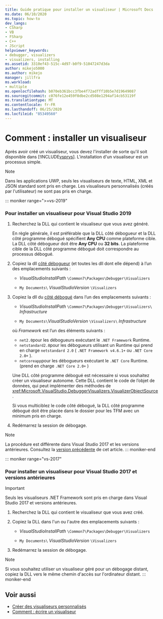 ```yaml
---
title: Guide pratique pour installer un visualiseur | Microsoft Docs
ms.date: 06/10/2020
ms.topic: how-to
dev_langs:
- CSharp
- VB
- FSharp
- C++
- JScript
helpviewer_keywords:
- debugger, visualizers
- visualizers, installing
ms.assetid: 3310ef43-515c-4d97-b0f9-51047247d3da
author: mikejo5000
ms.author: mikejo
manager: jillfra
ms.workload:
- multiple
ms.openlocfilehash: b070eb361bcc3fbe4f72adfff10b5e7d19649087
ms.sourcegitcommit: c076fe12e459f0dbe2cd508e1294af14cb53119f
ms.translationtype: MT
ms.contentlocale: fr-FR
ms.lasthandoff: 06/25/2020
ms.locfileid: "85349560"
---
```

# <a name="how-to-install-a-visualizer"></a>Comment : installer un visualiseur
Après avoir créé un visualiseur, vous devez l'installer de sorte qu'il soit disponible dans [!INCLUDE[vsprvs](../code-quality/includes/vsprvs_md.md)]. L'installation d'un visualiseur est un processus simple.

> [!NOTE]
> Dans les applications UWP, seuls les visualiseurs de texte, HTML, XML et JSON standard sont pris en charge. Les visualiseurs personnalisés (créés par l'utilisateur) ne sont pas pris en charge.

::: moniker range=">=vs-2019"
### <a name="to-install-a-visualizer-for-visual-studio-2019"></a>Pour installer un visualiseur pour Visual Studio 2019
  
1. Recherchez la DLL qui contient le visualiseur que vous avez généré.

   En règle générale, il est préférable que la DLL côté débogueur et la DLL côté programme débogué spécifient **Any CPU** comme plateforme cible. La DLL côté débogueur doit être **Any CPU** ou **32 bits**. La plateforme cible de la DLL côté programme débogué doit correspondre au processus débogué.

2. Copiez la dll [côté débogueur](create-custom-visualizers-of-data.md#to-create-the-debugger-side) (et toutes les dll dont elle dépend) à l’un des emplacements suivants :

    - *VisualStudioInstallPath* `\Common7\Packages\Debugger\Visualizers`

    - `My Documents\` *VisualStudioVersion* `\Visualizers`
    
3. Copiez la dll du [côté débogué](create-custom-visualizers-of-data.md#to-create-the-visualizer-object-source-for-the-debuggee-side) dans l’un des emplacements suivants :

    - *VisualStudioInstallPath* `\Common7\Packages\Debugger\Visualizers\` *Infrastructure*

    - `My Documents\`*VisualStudioVersion* `\Visualizers\` *Infrastructure*

    où *Framework* est l’un des éléments suivants :
    - `net2.0`pour les débogueurs exécutant le `.NET Framework` Runtime.
    - `netstandard2.0`pour les débogueurs utilisant un Runtime qui prend en charge `netstandard 2.0` ( `.NET Framework v4.6.1+` ou `.NET Core 2.0+` ).
    - `netcoreapp`pour les débogueurs exécutant le `.NET Core` Runtime. (prend en charge `.NET Core 2.0+` )

   Une DLL côté programme débogué est nécessaire si vous souhaitez créer un visualiseur autonome. Cette DLL contient le code de l’objet de données, qui peut implémenter des méthodes de <xref:Microsoft.VisualStudio.DebuggerVisualizers.VisualizerObjectSource> .

   Si vous multiciblez le code côté débogué, la DLL côté programme débogué doit être placée dans le dossier pour les TFM avec un minimum pris en charge.

4. Redémarrez la session de débogage.

> [!NOTE]
> La procédure est différente dans Visual Studio 2017 et les versions antérieures. Consultez la [version précédente](how-to-install-a-visualizer.md?view=vs-2017) de cet article.
::: moniker-end

::: moniker range="vs-2017"
### <a name="to-install-a-visualizer-for-visual-studio-2017-and-older"></a>Pour installer un visualiseur pour Visual Studio 2017 et versions antérieures

> [!IMPORTANT]
> Seuls les visualiseurs .NET Framework sont pris en charge dans Visual Studio 2017 et versions antérieures.

1. Recherchez la DLL qui contient le visualiseur que vous avez créé.

2. Copiez la DLL dans l'un ou l'autre des emplacements suivants :

    - *VisualStudioInstallPath* `\Common7\Packages\Debugger\Visualizers`

    - `My Documents\` *VisualStudioVersion* `\Visualizers`

3. Redémarrez la session de débogage.

> [!NOTE]
> Si vous souhaitez utiliser un visualiseur géré pour un débogage distant, copiez la DLL vers le même chemin d'accès sur l'ordinateur distant.
::: moniker-end

## <a name="see-also"></a>Voir aussi
- [Créer des visualiseurs personnalisés](../debugger/create-custom-visualizers-of-data.md)
- [Comment : écrire un visualiseur](create-custom-visualizers-of-data.md)

